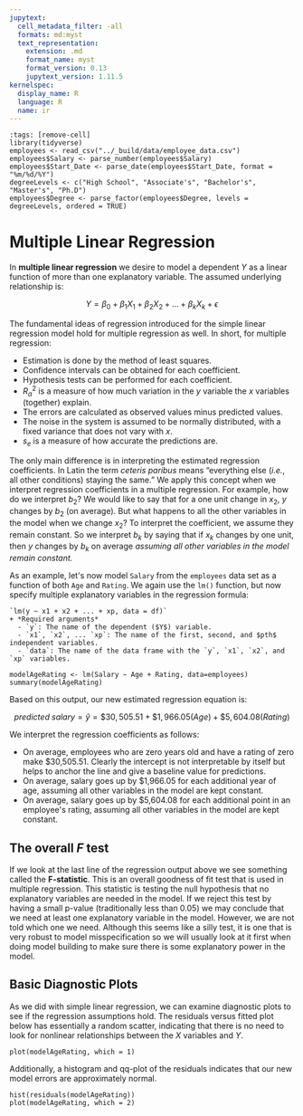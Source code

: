 ```yaml
---
jupytext:
  cell_metadata_filter: -all
  formats: md:myst
  text_representation:
    extension: .md
    format_name: myst
    format_version: 0.13
    jupytext_version: 1.11.5
kernelspec:
  display_name: R
  language: R
  name: ir
---
```


```{code-cell}
:tags: [remove-cell]
library(tidyverse)
employees <- read_csv("../_build/data/employee_data.csv")
employees$Salary <- parse_number(employees$Salary)
employees$Start_Date <- parse_date(employees$Start_Date, format = "%m/%d/%Y")
degreeLevels <- c("High School", "Associate's", "Bachelor's", "Master's", "Ph.D")
employees$Degree <- parse_factor(employees$Degree, levels = degreeLevels, ordered = TRUE)
```

# Multiple Linear Regression

In **multiple linear regression** we desire to model a dependent $Y$ as a linear function of more than one explanatory variable. The assumed underlying relationship is:

$$Y = \beta_0 + \beta_1X_1 + \beta_2X_2 + \ldots + \beta_kX_k + \epsilon$$

The fundamental ideas of regression introduced for the simple linear regression model hold for multiple regression as well. In short, for multiple regression:

+ Estimation is done by the method of least squares.
+ Confidence intervals can be obtained for each coefficient.
+ Hypothesis tests can be performed for each coefficient.
+ $R_a^2$ is a measure of how much variation in the $y$ variable the $x$ variables (together) explain.
+ The errors are calculated as observed values minus predicted values.
+ The noise in the system is assumed to be normally distributed, with a fixed variance that does not vary with $x$.
+ $s_e$ is a measure of how accurate the predictions are.

The only main difference is in interpreting the estimated regression coefficients. In Latin the term *ceteris paribus* means “everything else (*i.e.*, all other conditions) staying the same.”  We apply this concept when we interpret regression coefficients in a multiple regression. For example, how do we interpret $b_2$? We would like to say that for a one unit change in $x_2$, $y$ changes by $b_2$ (on average). But what happens to all the other variables in the model when we change $x_2$? To interpret the coefficient, we assume they remain constant. So we interpret $b_k$ by saying that if $x_k$ changes by one unit, then $y$ changes by $b_k$ on average *assuming all other variables in the model remain constant.*

As an example, let's now model `Salary` from the `employees` data set as a function of both `Age` and `Rating`. We again use the `lm()` function, but now specify multiple explanatory variables in the regression formula:

```{admonition} Syntax
`lm(y ~ x1 + x2 + ... + xp, data = df)`
+ *Required arguments*
  - `y`: The name of the dependent ($Y$) variable.
  - `x1`, `x2`, ... `xp`: The name of the first, second, and $pth$ independent variables.
  - `data`: The name of the data frame with the `y`, `x1`, `x2`, and `xp` variables.
```

```{code-cell}
modelAgeRating <- lm(Salary ~ Age + Rating, data=employees)
summary(modelAgeRating)
```

Based on this output, our new estimated regression equation is:

$$predicted \;salary = \hat{y} = \$30,505.51 + \$1,966.05(Age)  + \$5,604.08(Rating)$$

We interpret the regression coefficients as follows:

+ On average, employees who are zero years old and have a rating of zero make \$30,505.51. Clearly the intercept is not interpretable by itself but helps to anchor the line and give a baseline value for predictions.
+ On average, salary goes up by \$1,966.05 for each additional year of age, assuming all other variables in the model are kept constant.
+ On average, salary goes up by \$5,604.08 for each additional point in an employee's rating, assuming all other variables in the model are kept constant.

## The overall $F$ test

If we look at the last line of the regression output above we see something called the **F-statistic**. This is an overall goodness of fit test that is used in multiple regression. This statistic is testing the null hypothesis that no explanatory variables are needed in the model. If we reject this test by having a small p-value (traditionally less than 0.05) we may conclude that we need at least one explanatory variable in the model. However, we are not told which one we need. Although this seems like a silly test, it is one that is very robust to model misspecification so we will usually look at it first when doing model building to make sure there is some explanatory power in the model.

## Basic Diagnostic Plots

As we did with simple linear regression, we can examine diagnostic plots to see if the regression assumptions hold. The residuals versus fitted plot below has essentially a random scatter, indicating that there is no need to look for nonlinear relationships between the $X$ variables and $Y$.

```{code-cell}
plot(modelAgeRating, which = 1)
```

Additionally, a histogram and qq-plot of the residuals indicates that our new model errors are approximately normal.

```{code-cell}
hist(residuals(modelAgeRating))
plot(modelAgeRating, which = 2)
```